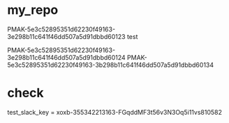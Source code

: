 # my_repo
PMAK-5e3c52895351d62230f49163-3e298b11c641f46dd507a5d91dbbd60123
test

PMAK-5e3c52895351d62230f49163-3e298b11c641f46dd507a5d91dbbd60124
PMAK-5e3c52895351d62230f49163-3b298b11c641f46dd507a5d91dbbd60134


# check
test_slack_key = xoxb-355342213163-FGqddMF3t56v3N3Oq5i11vs810582
